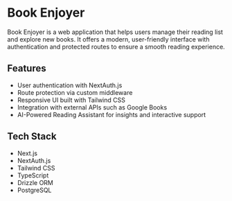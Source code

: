 # Book Enjoyer

Book Enjoyer is a web application that helps users manage their reading list and explore new books. It offers a modern, user-friendly interface with authentication and protected routes to ensure a smooth reading experience.

## Features
- User authentication with NextAuth.js
- Route protection via custom middleware
- Responsive UI built with Tailwind CSS
- Integration with external APIs such as Google Books
- AI-Powered Reading Assistant for insights and interactive support

## Tech Stack
- Next.js
- NextAuth.js
- Tailwind CSS
- TypeScript
- Drizzle ORM
- PostgreSQL

